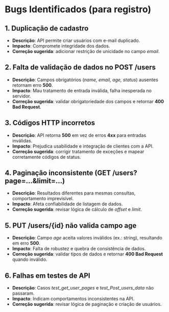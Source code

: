 # Bugs Identificados (para registro)

## 1. Duplicação de cadastro
- **Descrição**: API permite criar usuários com e-mail duplicado.  
- **Impacto**: Compromete integridade dos dados.  
- **Correção sugerida**: adicionar restrição de unicidade no campo *email*.  

## 2. Falta de validação de dados no POST /users
- **Descrição**: Campos obrigatórios (*name, email, age, status*) ausentes retornam erro **500**.  
- **Impacto**: Mau tratamento de entrada inválida, falha inesperada no servidor.  
- **Correção sugerida**: validar obrigatoriedade dos campos e retornar **400 Bad Request**.  

## 3. Códigos HTTP incorretos
- **Descrição**: API retorna **500** em vez de erros **4xx** para entradas inválidas.  
- **Impacto**: Prejudica usabilidade e integração de clientes com a API.  
- **Correção sugerida**: corrigir tratamento de exceções e mapear corretamente códigos de status.  

## 4. Paginação inconsistente (GET /users?page=...&limit=...)
- **Descrição**: Resultados diferentes para mesmas consultas, comportamento imprevisível.  
- **Impacto**: Afeta confiabilidade de listagem de dados.  
- **Correção sugerida**: revisar lógica de cálculo de *offset* e *limit*.  

## 5. PUT /users/{id} não valida campo age
- **Descrição**: Campo *age* aceita valores inválidos (ex.: string), resultando em erro **500**.  
- **Impacto**: Falta de robustez e quebra de consistência de dados.  
- **Correção sugerida**: validar tipos de dados e retornar **400 Bad Request** quando inválido.  

## 6. Falhas em testes de API
- **Descrição**: Casos *test_get_user_pages* e *test_Post_users_data* não passaram.  
- **Impacto**: Indicam comportamentos inconsistentes na API.  
- **Correção sugerida**: revisar lógica de paginação e criação de usuários.  
